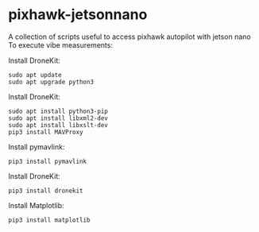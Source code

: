 # pixhawk-jetsonnano
A collection of scripts useful to access pixhawk autopilot with jetson nano
To execute vibe measurements:

Install DroneKit:
```
sudo apt update
sudo apt upgrade python3
```

Install DroneKit:
```
sudo apt install python3-pip
sudo apt install libxml2-dev
sudo apt install libxslt-dev
pip3 install MAVProxy
```

Install pymavlink:
```
pip3 install pymavlink
```

Install DroneKit: 
```
pip3 install dronekit
```

Install Matplotlib:
```
pip3 install matplotlib
```


